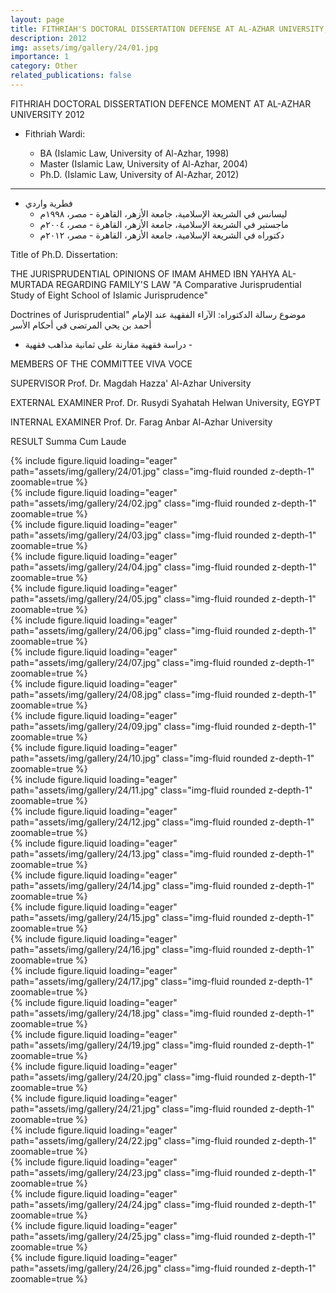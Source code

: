 ```yaml
---
layout: page
title: FITHRIAH'S DOCTORAL DISSERTATION DEFENSE AT AL-AZHAR UNIVERSITY, 2012
description: 2012
img: assets/img/gallery/24/01.jpg
importance: 1
category: Other
related_publications: false
---
```


<p class="distill-post-title">FITHRIAH DOCTORAL DISSERTATION DEFENCE MOMENT AT AL-AZHAR UNIVERSITY 2012</p>

- Fithriah Wardi:

  - BA (Islamic Law, University of Al-Azhar, 1998)
  - Master (Islamic Law, University of Al-Azhar, 2004)
  - Ph.D. (Islamic Law, University of Al-Azhar, 2012)

---

- فطرية واردي
  - ليسانس في الشريعة الإسلامية، جامعة الأزهر، القاهرة - مصر، ١٩٩٨م
  - ماجستير في الشريعة الإسلامية، جامعة الأزهر، القاهرة - مصر، ٢٠٠٤م
  - دكتوراه في الشريعة الإسلامية، جامعة الأزهر، القاهرة - مصر، ٢٠١٢م

Title of Ph.D. Dissertation:

THE JURISPRUDENTIAL OPINIONS OF IMAM AHMED IBN YAHYA AL-MURTADA REGARDING FAMILY'S LAW
"A Comparative Jurisprudential Study of Eight School of Islamic Jurisprudence"

Doctrines of Jurisprudential"
موضوع رسالة الدكتوراه:
الآراء الفقهية عند الإمام أحمد بن يحي المرتضى في أحكام الأسر

- دراسة فقهية مقارنة على ثمانية مذاهب فقهية -

MEMBERS OF THE COMMITTEE VIVA VOCE

SUPERVISOR
Prof. Dr. Magdah Hazza'
Al-Azhar University

EXTERNAL EXAMINER
Prof. Dr. Rusydi Syahatah
Helwan University, EGYPT

INTERNAL EXAMINER
Prof. Dr. Farag Anbar
Al-Azhar University

RESULT
Summa Cum Laude

<div class="row mt-3">
    <div class="col-sm mt-3 mt-md-0">
        {% include figure.liquid loading="eager" path="assets/img/gallery/24/01.jpg" class="img-fluid rounded z-depth-1" zoomable=true %}
    </div>
    <div class="col-sm mt-3 mt-md-0">
        {% include figure.liquid loading="eager" path="assets/img/gallery/24/02.jpg" class="img-fluid rounded z-depth-1" zoomable=true %}
    </div>
    <div class="col-sm mt-3 mt-md-0">
        {% include figure.liquid loading="eager" path="assets/img/gallery/24/03.jpg" class="img-fluid rounded z-depth-1" zoomable=true %}
    </div>
</div>
<div class="row mt-3">
    <div class="col-sm mt-3 mt-md-0">
        {% include figure.liquid loading="eager" path="assets/img/gallery/24/04.jpg" class="img-fluid rounded z-depth-1" zoomable=true %}
    </div>
    <div class="col-sm mt-3 mt-md-0">
        {% include figure.liquid loading="eager" path="assets/img/gallery/24/05.jpg" class="img-fluid rounded z-depth-1" zoomable=true %}
    </div>
    
</div>
<div class="row mt-3">
    <div class="col-sm mt-3 mt-md-0">
        {% include figure.liquid loading="eager" path="assets/img/gallery/24/06.jpg" class="img-fluid rounded z-depth-1" zoomable=true %}
    </div>
    <div class="col-sm mt-3 mt-md-0">
        {% include figure.liquid loading="eager" path="assets/img/gallery/24/07.jpg" class="img-fluid rounded z-depth-1" zoomable=true %}
    </div>
</div>
<div class="row mt-3">
    <div class="col-sm mt-3 mt-md-0">
        {% include figure.liquid loading="eager" path="assets/img/gallery/24/08.jpg" class="img-fluid rounded z-depth-1" zoomable=true %}
    </div>
    <div class="col-sm mt-3 mt-md-0">
        {% include figure.liquid loading="eager" path="assets/img/gallery/24/09.jpg" class="img-fluid rounded z-depth-1" zoomable=true %}
    </div>
</div>
<div class="row mt-3">
    <div class="col-sm mt-3 mt-md-0">
        {% include figure.liquid loading="eager" path="assets/img/gallery/24/10.jpg" class="img-fluid rounded z-depth-1" zoomable=true %}
    </div>
    <div class="col-sm mt-3 mt-md-0">
        {% include figure.liquid loading="eager" path="assets/img/gallery/24/11.jpg" class="img-fluid rounded z-depth-1" zoomable=true %}
    </div>
    <div class="col-sm mt-3 mt-md-0">
        {% include figure.liquid loading="eager" path="assets/img/gallery/24/12.jpg" class="img-fluid rounded z-depth-1" zoomable=true %}
    </div>
</div>
<div class="row mt-3">
    <div class="col-sm mt-3 mt-md-0">
        {% include figure.liquid loading="eager" path="assets/img/gallery/24/13.jpg" class="img-fluid rounded z-depth-1" zoomable=true %}
    </div>
    <div class="col-sm mt-3 mt-md-0">
        {% include figure.liquid loading="eager" path="assets/img/gallery/24/14.jpg" class="img-fluid rounded z-depth-1" zoomable=true %}
    </div>
</div>
<div class="row mt-3">
    <div class="col-sm mt-3 mt-md-0">
        {% include figure.liquid loading="eager" path="assets/img/gallery/24/15.jpg" class="img-fluid rounded z-depth-1" zoomable=true %}
    </div>
    <div class="col-sm mt-3 mt-md-0">
        {% include figure.liquid loading="eager" path="assets/img/gallery/24/16.jpg" class="img-fluid rounded z-depth-1" zoomable=true %}
    </div>
</div>
<div class="row mt-3">
    <div class="col-sm mt-3 mt-md-0">
        {% include figure.liquid loading="eager" path="assets/img/gallery/24/17.jpg" class="img-fluid rounded z-depth-1" zoomable=true %}
    </div>
    <div class="col-sm mt-3 mt-md-0">
        {% include figure.liquid loading="eager" path="assets/img/gallery/24/18.jpg" class="img-fluid rounded z-depth-1" zoomable=true %}
    </div>
</div>
<div class="row mt-3">
    <div class="col-sm mt-3 mt-md-0">
        {% include figure.liquid loading="eager" path="assets/img/gallery/24/19.jpg" class="img-fluid rounded z-depth-1" zoomable=true %}
    </div>
    <div class="col-sm mt-3 mt-md-0">
        {% include figure.liquid loading="eager" path="assets/img/gallery/24/20.jpg" class="img-fluid rounded z-depth-1" zoomable=true %}
    </div>
</div>
<div class="row mt-3">
    <div class="col-sm mt-3 mt-md-0">
        {% include figure.liquid loading="eager" path="assets/img/gallery/24/21.jpg" class="img-fluid rounded z-depth-1" zoomable=true %}
    </div>
    <div class="col-sm mt-3 mt-md-0">
        {% include figure.liquid loading="eager" path="assets/img/gallery/24/22.jpg" class="img-fluid rounded z-depth-1" zoomable=true %}
    </div>
</div>
<div class="row mt-3">
    <div class="col-sm mt-3 mt-md-0">
        {% include figure.liquid loading="eager" path="assets/img/gallery/24/23.jpg" class="img-fluid rounded z-depth-1" zoomable=true %}
    </div>
    <div class="col-sm mt-3 mt-md-0">
        {% include figure.liquid loading="eager" path="assets/img/gallery/24/24.jpg" class="img-fluid rounded z-depth-1" zoomable=true %}
    </div>
</div>
<div class="row mt-3">
    <div class="col-sm mt-3 mt-md-0">
        {% include figure.liquid loading="eager" path="assets/img/gallery/24/25.jpg" class="img-fluid rounded z-depth-1" zoomable=true %}
    </div>
    <div class="col-sm mt-3 mt-md-0">
        {% include figure.liquid loading="eager" path="assets/img/gallery/24/26.jpg" class="img-fluid rounded z-depth-1" zoomable=true %}
    </div>
</div>
